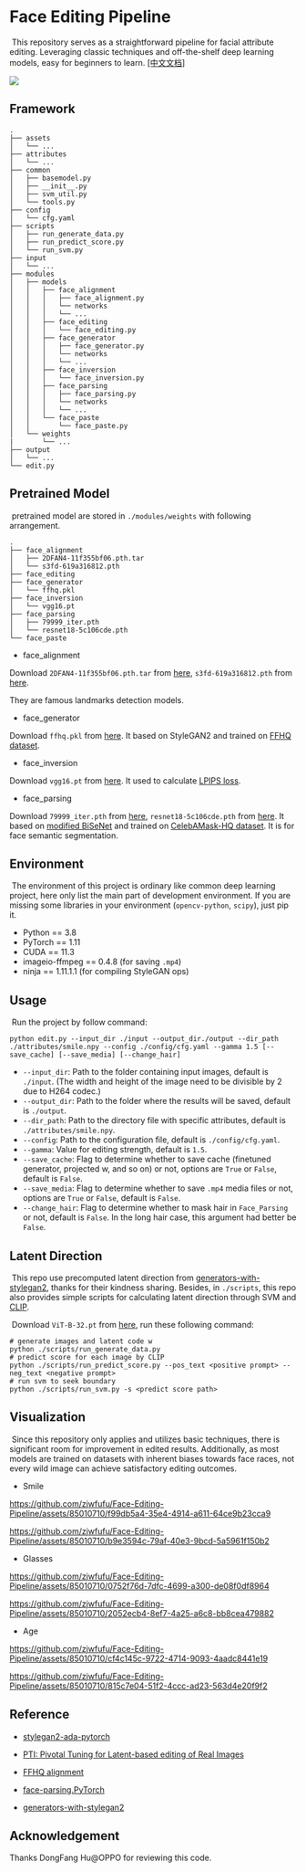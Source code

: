 # Face Editing Pipeline

​	This repository serves as a straightforward pipeline for facial attribute editing. Leveraging classic techniques and off-the-shelf deep learning models, easy for beginners to learn.	[[中文文档]](./assets/README_zh.md)

![](./assets/project.png)
## Framework

```
.
├── assets
│   └── ...
├── attributes
│   └── ...
├── common
│   ├── basemodel.py
│   ├── __init__.py
│   ├── svm_util.py
│   └── tools.py
├── config
│   └── cfg.yaml
├── scripts
│   ├── run_generate_data.py
│   ├── run_predict_score.py
│   └── run_svm.py
├── input
│   └── ...
├── modules
│   ├── models
│	│	├── face_alignment
│   │   │   ├── face_alignment.py
│   │   │   └── networks
│   │   │	└── ...
│   │   ├── face_editing
│   │   │   └── face_editing.py
│   │   ├── face_generator
│   │   │   ├── face_generator.py
│   │   │   └── networks
│   │   │	└── ...
│   │   ├── face_inversion
│   │   │   └── face_inversion.py
│   │   ├── face_parsing
│   │   │   ├── face_parsing.py
│   │   │   └── networks
│   │   │	└── ...
│   │   └── face_paste
│   │       └── face_paste.py
│   └── weights
|       └── ...
├── output
│   └── ...
└── edit.py
```

## Pretrained Model

​	pretrained model are stored in `./modules/weights` with following arrangement.

```
.
├── face_alignment
│   ├── 2DFAN4-11f355bf06.pth.tar
│   └── s3fd-619a316812.pth
├── face_editing
├── face_generator
│   └── ffhq.pkl
├── face_inversion
│   └── vgg16.pt
├── face_parsing
│   ├── 79999_iter.pth
│   └── resnet18-5c106cde.pth
└── face_paste
```

- face_alignment

Download `2DFAN4-11f355bf06.pth.tar` from [here](https://www.adrianbulat.com/downloads/python-fan/2DFAN4-11f355bf06.pth.tar),  `s3fd-619a316812.pth` from [here](https://drive.google.com/file/d/1IWqJUTAZCelAZrUzfU38zK_ZM25fK32S/view).

They are famous landmarks detection models.

- face_generator

Download `ffhq.pkl` from [here](https://nvlabs-fi-cdn.nvidia.com/stylegan2-ada-pytorch/pretrained/). It based on StyleGAN2 and trained on [FFHQ dataset](https://github.com/NVlabs/ffhq-dataset).

- face_inversion

Download `vgg16.pt` from [here](https://nvlabs-fi-cdn.nvidia.com/stylegan2-ada-pytorch/pretrained/metrics/vgg16.pt). It used to calculate [LPIPS loss](https://github.com/richzhang/PerceptualSimilarity).

- face_parsing

Download `79999_iter.pth` from [here](https://drive.google.com/file/d/154JgKpzCPW82qINcVieuPH3fZ2e0P812/view),  `resnet18-5c106cde.pth` from [here](https://download.pytorch.org/models/resnet18-5c106cde.pth). It based on [modified BiSeNet](https://github.com/zllrunning/face-parsing.PyTorch?tab=readme-ov-file) and trained on [CelebAMask-HQ dataset](https://github.com/switchablenorms/CelebAMask-HQ). It is for face semantic segmentation.

## Environment

​	The environment of this project is ordinary like common deep learning project, here only list the main part of development environment. If you are missing some libraries in your environment (`opencv-python`, `scipy`), just pip it.

- Python == 3.8
- PyTorch == 1.11
- CUDA == 11.3 
- imageio-ffmpeg == 0.4.8    (for saving `.mp4`)
- ninja == 1.11.1.1   (for compiling StyleGAN ops)

## Usage

​	Run the project by follow command:

```
python edit.py --input_dir ./input --output_dir./output --dir_path ./attributes/smile.npy --config ./config/cfg.yaml --gamma 1.5 [--save_cache] [--save_media] [--change_hair] 
```

- `--input_dir`:  Path to the folder containing input images, default is `./input`.	(The width and height of the image need to be divisible by 2 due to H264 codec.)
- `--output_dir`:  Path to the folder where the results will be saved, default is `./output`.
- `--dir_path`:  Path to the directory file with specific attributes, default is `./attributes/smile.npy`.
- `--config`: Path to the configuration file, default is `./config/cfg.yaml`.
- `--gamma`:  Value for editing strength, default is `1.5`.
- `--save_cache`:  Flag to determine whether to save cache (finetuned generator, projected w, and so on) or not, options are `True` or `False`, default is `False`.
- `--save_media`:  Flag to determine whether to save `.mp4` media files or not, options are `True` or `False`, default is `False`.
- `--change_hair`: Flag to determine whether to mask hair in `Face_Parsing` or not, default is `False`. In the long hair case, this argument had better be `False`. 

## Latent Direction

​	This repo use precomputed latent direction from [generators-with-stylegan2](https://github.com/a312863063/generators-with-stylegan2/tree/master/latent_directions), thanks for their kindness sharing. Besides, in `./scripts`, this repo also provides simple scripts for calculating latent direction through SVM and [CLIP](https://openai.com/research/clip).

​	Download `ViT-B-32.pt` from [here](https://openaipublic.azureedge.net/clip/models/40d365715913c9da98579312b702a82c18be219cc2a73407c4526f58eba950af/ViT-B-32.pt), run these following command:

```
# generate images and latent code w
python ./scripts/run_generate_data.py
# predict score for each image by CLIP
python ./scripts/run_predict_score.py --pos_text <positive prompt> --neg_text <negative prompt>
# run svm to seek boundary
python ./scripts/run_svm.py -s <predict score path>
```

## Visualization

​	Since this repository only applies and utilizes  basic techniques, there is significant room for improvement in edited results. Additionally, as most models are trained on datasets with inherent biases towards face races, not every wild image can achieve satisfactory editing outcomes.

- Smile

https://github.com/zjwfufu/Face-Editing-Pipeline/assets/85010710/f99db5a4-35e4-4914-a611-64ce9b23cca9

https://github.com/zjwfufu/Face-Editing-Pipeline/assets/85010710/b9e3594c-79af-40e3-9bcd-5a5961f150b2

- Glasses

https://github.com/zjwfufu/Face-Editing-Pipeline/assets/85010710/0752f76d-7dfc-4699-a300-de08f0df8964

https://github.com/zjwfufu/Face-Editing-Pipeline/assets/85010710/2052ecb4-8ef7-4a25-a6c8-bb8cea479882

- Age

https://github.com/zjwfufu/Face-Editing-Pipeline/assets/85010710/cf4c145c-9722-4714-9093-4aadc8441e19

https://github.com/zjwfufu/Face-Editing-Pipeline/assets/85010710/815c7e04-51f2-4ccc-ad23-563d4e20f9f2

## Reference

- [stylegan2-ada-pytorch](https://github.com/NVlabs/stylegan2-ada-pytorch)
- [PTI: Pivotal Tuning for Latent-based editing of Real Images](https://github.com/danielroich/PTI)
- [FFHQ alignment](https://github.com/chi0tzp/FFHQFaceAlignment)

- [face-parsing.PyTorch](https://github.com/zllrunning/face-parsing.PyTorch)
- [generators-with-stylegan2](https://github.com/a312863063/generators-with-stylegan2/tree/master)

## Acknowledgement

Thanks DongFang Hu@OPPO for reviewing this code.
